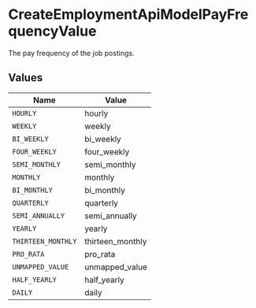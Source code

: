# CreateEmploymentApiModelPayFrequencyValue

The pay frequency of the job postings.


## Values

| Name               | Value              |
| ------------------ | ------------------ |
| `HOURLY`           | hourly             |
| `WEEKLY`           | weekly             |
| `BI_WEEKLY`        | bi_weekly          |
| `FOUR_WEEKLY`      | four_weekly        |
| `SEMI_MONTHLY`     | semi_monthly       |
| `MONTHLY`          | monthly            |
| `BI_MONTHLY`       | bi_monthly         |
| `QUARTERLY`        | quarterly          |
| `SEMI_ANNUALLY`    | semi_annually      |
| `YEARLY`           | yearly             |
| `THIRTEEN_MONTHLY` | thirteen_monthly   |
| `PRO_RATA`         | pro_rata           |
| `UNMAPPED_VALUE`   | unmapped_value     |
| `HALF_YEARLY`      | half_yearly        |
| `DAILY`            | daily              |